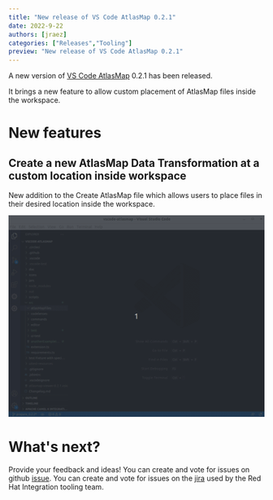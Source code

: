 ```yaml
---
title: "New release of VS Code AtlasMap 0.2.1"
date: 2022-9-22
authors: [jraez]
categories: ["Releases","Tooling"]
preview: "New release of VS Code AtlasMap 0.2.1"
---
```


A new version of [VS Code AtlasMap](https://marketplace.visualstudio.com/items?itemName=redhat.atlasmap-viewer) 0.2.1 has been released.

It brings a new feature to allow custom placement of AtlasMap files inside the workspace.

# New features

## Create a new AtlasMap Data Transformation at a custom location inside workspace

New addition to the Create AtlasMap file which allows users to place files in their desired location inside the workspace.

![Demo of creation of AtlasMap files in custom locations](./atlasMapCustomFileLocation.gif)

# What's next?

Provide your feedback and ideas!
You can create and vote for issues on github [issue](https://github.com/jboss-fuse/vscode-atlasmap).
You can create and vote for issues on the [jira](https://issues.redhat.com/browse/FUSETOOLS2) used by the Red Hat Integration tooling team.
